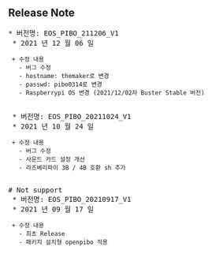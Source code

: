 ## Release Note

<pre>
* 버전명: EOS_PIBO_211206_V1
 * 2021 년 12 월 06 일
<code>
 + 수정 내용
   - 버그 수정
   - hostname: themaker로 변경
   - passwd: pibo0314로 변경
   - Raspberrypi OS 변경 (2021/12/02자 Buster Stable 버전)
</code>
</pre>

<pre>
 * 버전명: EOS_PIBO_20211024_V1
 * 2021 년 10 월 24 일
<code>
 + 수정 내용
   - 버그 수정
   - 사운드 카드 설정 개선
   - 라즈베리파이 3B / 4B 호환 sh 추가
</code>
</pre>

<pre>
# Not support
 * 버전명: EOS_PIBO_20210917_V1
 * 2021 년 09 월 17 일
<code>
 + 수정 내용
   - 최초 Release
   - 패키지 설치형 openpibo 적용
</code>
</pre>
